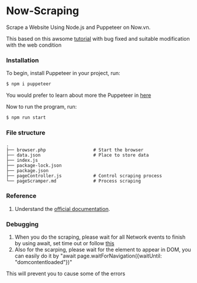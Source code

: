 # Now-Scraping
Scrape a Website Using Node.js and Puppeteer on Now.vn. 

This based on this awsome [tutorial](https://www.digitalocean.com/community/tutorials/how-to-scrape-a-website-using-node-js-and-puppeteer) with bug fixed and suitable modification with the web condition

### Installation

To begin, install Puppeteer in your project, run:

```sh
$ npm i puppeteer
```
You would prefer to learn about more the Puppeteer in [here](https://github.com/puppeteer/puppeteer) 

Now to run the program, run:

```sh
$ npm run start
```

### File structure

    .
    ├── browser.php                  # Start the browser
    ├── data.json                    # Place to store data
    ├── index.js                     
    ├── package-lock.json            
    ├── package.json                
    ├── pageController.js            # Control scraping process
    └── pageScramper.md              # Process scraping


### Reference

1. Understand the [official documentation](https://github.com/puppeteer/puppeteer).

### Debugging
1. When you do the scraping, please wait for all Network events to finish by using await, set time out or follow [this](https://stackoverflow.com/questions/56705583/puppeteer-proper-selection-of-inner-text)
2. Also for the scarping, please wait for the element to appear in DOM, you can easily do it by "await page.waitForNavigation({waitUntil: "domcontentloaded"})"

This will prevent you to cause some of the errors
